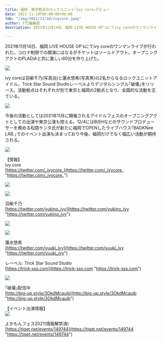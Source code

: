 ```yaml
---
title: 福岡・東京拠点のロックユニット｢ivy core｣デビュー
date: 2021-11-19T00:00:00+09:00
tmb: "/img/2021/11/18/ivycore.jpeg"
author: FTZ編集部
description: 2021年11月14日、福岡 LIVE HOUSE OP'sにてivy coreのワンマンライブが行われた。

---
```

2021年11月14日、福岡 LIVE HOUSE OP'sにてivy coreのワンマンライブが行われた。コロナ制限での開演にはなるがチケットはソールドアウト。オープニングアクトのPLADiAと共に激しい60分を作り上げた。

![](/img/2021/11/18/14ca0076-c95d-4e30-a466-8bbc404bfc14.jpeg)

ivy coreは羽柴千乃(写真白)と蓮水悠希(写真黒)の2名からなるロックユニットアイドル。Trick Star Sound Studioレーベルよりデジタルシングル｢破壊｣をリリース。活動拠点はそれぞれが別で東京と福岡の2拠点となり、全国的な活動を志ている。

![](/img/2021/11/18/7556edaf-168f-4431-a77a-6d993cff1c66.jpeg)

今後の活動としては2021年11月に開催されるアイドルフェスのオープニングアクトとしての出演や東京公演も控える。12/4にはBiSHなどのサウンドプロデューサーを務める松隈ケンタ氏が新たに福岡でOPENしたライブハウス｢BADKNee LAB.｣でのイベント出演も決まっており今後、福岡だけでなく幅広い活動が期待される。

![](/img/2021/11/18/9fbc2346-aaf6-46d1-a83d-284d9f66a677.png)

【情報】  
ivy core  
[https://twitter.com/_ivycore_](https://twitter.com/_ivycore_ "https://twitter.com/_ivycore_")

![](/img/2021/11/18/d5142e6c-d655-4dd1-9626-e68812482901.jpeg)

![](/img/2021/11/18/a90390a5-6369-4a90-a7b3-d2df92a39a43.jpeg)

羽柴千乃  
[https://twitter.com/yukino_ivy](https://twitter.com/yukino_ivy "https://twitter.com/yukino_ivy")

![](/img/2021/11/18/b8b94a2e-b9f6-436f-a552-12e5616ceeb6.jpeg)

![](/img/2021/11/18/b04c6099-eac0-465e-85af-0ca5abf067e8.jpeg)

蓮水悠希  
[https://twitter.com/yuuki_ivy](https://twitter.com/yuuki_ivy "https://twitter.com/yuuki_ivy")

  
レーベル: Trick Star Sound Studio  
[https://trick-sss.com](https://trick-sss.com "https://trick-sss.com")

![](/img/2021/11/18/2021-11-18-23-31-31.png)

｢破壊｣配信中  
[http://big-up.style/3OkdMcaujb](http://big-up.style/3OkdMcaujb "http://big-up.style/3OkdMcaujb")

【イベント出演情報】  
![](/img/2021/11/18/083310b1-ff19-4d8b-931b-527116cee916.jpeg)

よかもんフェス2021(情報解禁済)  
[https://tiget.net/events/149744](https://tiget.net/events/149744 "https://tiget.net/events/149744")